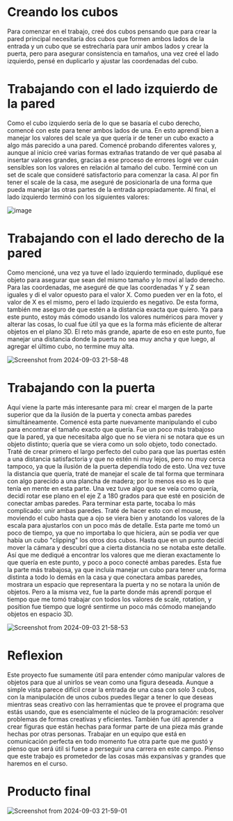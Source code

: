 # Creando los cubos

Para comenzar en el trabajo, creé dos cubos pensando que para crear la pared principal necesitaría dos cubos que formen ambos lados de la entrada y un cubo que se estrecharía para unir ambos 
lados y crear la puerta, pero para asegurar consistencia en tamaños, una vez creé el lado izquierdo, pensé en duplicarlo y ajustar las coordenadas del cubo.



# Trabajando con el lado izquierdo de la pared

Como el cubo izquierdo sería de lo que se basaría el cubo derecho, comencé con este para tener ambos lados de una. En esto aprendí bien a manejar los valores del scale ya que quería ir de tener un cubo 
exacto a algo más parecido a una pared. Comencé probando diferentes valores y, aunque al inicio creé varias formas extrañas tratando de ver qué pasaba al insertar valores grandes, gracias a ese proceso de 
errores logré ver cuán sensibles son los valores en relación al tamaño del cubo. Terminé con un set de scale que consideré satisfactorio para comenzar la casa. Al por fin tener el scale de la casa, 
me aseguré de posicionarla de una forma que pueda manejar las otras partes de la entrada apropiadamente. Al final, el lado izquierdo terminó con los siguientes valores:

![image](https://github.com/user-attachments/assets/3ed33528-7f9e-4829-80a1-c318e11751ff)


# Trabajando con el lado derecho de la pared

Como mencioné, una vez ya tuve el lado izquierdo terminado, dupliqué ese objeto para asegurar que sean del mismo tamaño y lo moví al lado derecho. Para las coordenadas,
me aseguré de que las coordenadas Y y Z sean iguales y di el valor opuesto para el valor X. Como pueden ver en la foto, el valor de X es el mismo, pero el lado izquierdo es negativo.
De esta forma, también me aseguro de que estén a la distancia exacta que quiero. Ya para este punto, estoy más cómodo usando los valores numéricos para mover y alterar las cosas, lo cual fue útil 
ya que es la forma más eficiente de alterar objetos en el plano 3D. El reto más grande, aparte de eso en este punto, fue manejar una distancia donde la puerta no sea muy ancha y que luego, 
al agregar el último cubo, no termine muy alta.

![Screenshot from 2024-09-03 21-58-48](https://github.com/user-attachments/assets/8008335f-2f52-4ffa-9fc1-de3e1c460b32)


# Trabajando con la puerta


Aquí viene la parte más interesante para mí: crear el margen de la parte superior que da la ilusión de la puerta y conecta ambas paredes simultáneamente. Comencé esta parte nuevamente manipulando 
el cubo para encontrar el tamaño exacto que quería. Fue un poco más trabajoso que la pared, ya que necesitaba algo que no se viera ni se notara que es un objeto distinto; quería que se viera como un 
solo objeto, todo conectado. Traté de crear primero el largo perfecto del cubo para que las puertas estén a una distancia satisfactoria y que no estén ni muy lejos, pero no muy cerca tampoco, 
ya que la ilusión de la puerta dependía todo de esto. Una vez tuve la distancia que quería, traté de manejar el scale de tal forma que terminara con algo parecido a una plancha de madera; 
por lo menos eso es lo que tenía en mente en esta parte. Una vez tuve algo que se veía como quería, decidí rotar ese plano en el eje Z a 180 grados para que esté en posición de conectar ambas paredes. 
Para terminar esta parte, tocaba lo más complicado: unir ambas paredes. Traté de hacer esto con el mouse, moviendo el cubo hasta que a ojo se viera bien y anotando los valores de la escala 
para ajustarlos con un poco más de detalle. Esta parte me tomó un poco de tiempo, ya que no importaba lo que hiciera, aún se podía ver que había un cubo "clipping" los otros dos cubos. 
Hasta que en un punto decidí mover la cámara y descubrí que a cierta distancia no se notaba este detalle. Así que me dediqué a encontrar los valores que me dieran exactamente lo que quería en este punto, 
y poco a poco conecté ambas paredes. Esta fue la parte más trabajosa, ya que incluía manejar un cubo para tener una forma distinta a todo lo demás en la casa y que conectara ambas paredes, 
mostrara un espacio que representara la puerta y no se notara la unión de objetos. Pero a la misma vez, fue la parte donde más aprendí porque el tiempo que me tomó trabajar con todos los valores de scale, 
rotation, y position fue tiempo que logré sentirme un poco más cómodo manejando objetos en espacio 3D.

![Screenshot from 2024-09-03 21-58-53](https://github.com/user-attachments/assets/6eaf425d-d6e5-4d9b-ac06-f1258dfd2db0)

# Reflexion

Este proyecto fue sumamente útil para entender cómo manipular valores de objetos para que al unirlos se vean como una figura deseada. Aunque a simple vista parece difícil crear la entrada de una casa con solo 3 cubos, con la manipulación de unos cubos puedes llegar a tener lo que deseas mientras seas creativo con las herramientas que te provee el programa que estás usando, que es esencialmente el núcleo de la programación: resolver problemas de formas creativas y eficientes. También fue útil aprender a crear figuras que están hechas para formar parte de una pieza más grande hechas por otras personas. Trabajar en un equipo que está en comunicación perfecta en todo momento fue otra parte que me gustó y pienso que será útil si fuese a perseguir una carrera en este campo. Pienso que este trabajo es prometedor de las cosas más expansivas y grandes que haremos en el curso.

# Producto final

![Screenshot from 2024-09-03 21-59-01](https://github.com/user-attachments/assets/921ffec4-65e7-446e-96ef-f5c3fc730a13)

